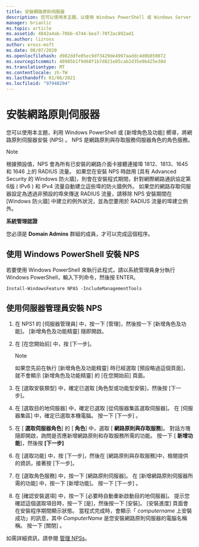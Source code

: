 ```yaml
---
title: 安裝網路原則伺服器
description: 您可以使用本主題，以使用 Windows PowerShell 或 Windows Server 2016 中的 [新增角色及功能] Wizard，來安裝 (NPS) 的網路原則伺服器。
manager: brianlic
ms.topic: article
ms.assetid: 4842a4ab-70bb-4744-bea7-70f2ac892ad1
ms.author: lizross
author: eross-msft
ms.date: 08/07/2020
ms.openlocfilehash: d982ddfe05ec9df3429de4997aaddc4d0b850072
ms.sourcegitcommit: 40905b1f9d68f1b7d821e05cab2d35e9b425e38d
ms.translationtype: MT
ms.contentlocale: zh-TW
ms.lasthandoff: 01/06/2021
ms.locfileid: "97948294"
---
```

# <a name="install-network-policy-server"></a>安裝網路原則伺服器

您可以使用本主題，利用 Windows PowerShell 或 [新增角色及功能] 嚮導，將網路原則伺服器安裝 (NPS) 。 NPS 是網路原則與存取服務伺服器角色的角色服務。

> [!NOTE]
> 根據預設值，NPS 會為所有已安裝的網路介面卡接聽連接埠 1812、1813、1645 和 1646 上的 RADIUS 流量。 如果您在安裝 NPS 時啟用 [具有 Advanced Security 的 Windows 防火牆]，則會在安裝程式期間，針對網際網路通訊協定第6版 \( IPv6 \) 和 IPv4 流量自動建立這些埠的防火牆例外。 如果您的網路存取伺服器設定為透過非預設的埠來傳送 RADIUS 流量，請移除 NPS 安裝期間在 [Windows 防火牆] 中建立的例外狀況，並為您要用於 RADIUS 流量的埠建立例外。

**系統管理認證**

您必須是 **Domain Admins** 群組的成員，才可以完成這個程序。

## <a name="to-install-nps-by-using-windows-powershell"></a>使用 Windows PowerShell 安裝 NPS

若要使用 Windows PowerShell 來執行此程式，請以系統管理員身分執行 Windows PowerShell，輸入下列命令，然後按 ENTER。

`Install-WindowsFeature NPAS -IncludeManagementTools`

## <a name="to-install-nps-by-using-server-manager"></a>使用伺服器管理員安裝 NPS

1.  在 NPS1 的 [伺服器管理員] 中，按一下 [管理]，然後按一下 [新增角色及功能]。 [新增角色及功能精靈] 隨即開啟。

2.  在 [在您開始前] 中，按 [下一步]。

    > [!NOTE]
    > 如果您先前在執行 [新增角色及功能精靈] 時已經選取 [預設略過這個頁面]，就不會顯示 [新增角色及功能精靈] 的 [在您開始前] 頁面。

3.  在 [選取安裝類型] 中，確定已選取 [角色型或功能型安裝]，然後按 [下一步]。

4.  在 [選取目的地伺服器] 中，確定已選取 [從伺服器集區選取伺服器]。 在 [伺服器集區] 中，確定已選取本機電腦。 按一下 [下一步] 。

5.  在 [ **選取伺服器角色**] 的 [ **角色**] 中，選取 [ **網路原則與存取服務**]。 對話方塊隨即開啟，詢問是否應新增網路原則和存取服務所需的功能。 按一下 [ **新增功能**]，然後按 **[下一步]**

6.  在 [選取功能] 中，按 [下一步]，然後在 [網路原則與存取服務]中，檢閱提供的資訊，接著按 [下一步]。

7.  在 [選取角色服務] 中，按一下 [網路原則伺服器]。  在 [新增網路原則伺服器所需的功能] 中，按一下 [新增功能]。 按一下 [下一步] 。

8.  在 [確認安裝選項] 中，按一下 [必要時自動重新啟動目的地伺服器]。 提示您確認這個選取項目時，按一下 [是]，然後按一下 [安裝]。 [安裝進度] 頁面會在安裝程序期間顯示狀態。 當程式完成時，會顯示「 *computername* 上安裝成功」的訊息，其中 *ComputerName* 是您安裝網路原則伺服器的電腦名稱稱。 按一下 [關閉]  。

如需詳細資訊，請參閱 [管理 NPSs](nps-manage-servers.md)。